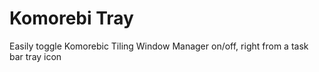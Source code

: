 # Komorebi Tray

Easily toggle Komorebic Tiling Window Manager on/off, right from a task bar tray icon

